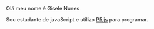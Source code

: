 Olá meu nome é Gisele Nunes

Sou estudante de javaScript  e utilizo [P5.js](https://p5js.org/) para programar.


